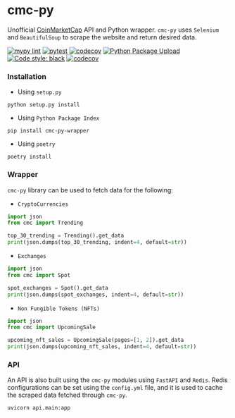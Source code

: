 # cmc-py
Unofficial [CoinMarketCap](https://coinmarketcap.com/) API and Python wrapper. `cmc-py` uses `Selenium` and `BeautifulSoup` to scrape the website and return desired data.

[![mypy lint](https://github.com/Devansh3712/cmc-py/actions/workflows/lint.yml/badge.svg)](https://github.com/Devansh3712/cmc-py/actions/workflows/lint.yml) [![pytest](https://github.com/Devansh3712/cmc-py/actions/workflows/test.yml/badge.svg)](https://github.com/Devansh3712/cmc-py/actions/workflows/test.yml) [![codecov](https://github.com/Devansh3712/cmc-py/actions/workflows/codecov.yml/badge.svg)](https://github.com/Devansh3712/cmc-py/actions/workflows/codecov.yml) [![Python Package Upload](https://github.com/Devansh3712/cmc-py/actions/workflows/PyPI.yml/badge.svg)](https://github.com/Devansh3712/cmc-py/actions/workflows/PyPI.yml) [![Code style: black](https://img.shields.io/badge/code%20style-black-000000.svg)](https://github.com/psf/black) [![codecov](https://codecov.io/gh/Devansh3712/cmc-py/branch/main/graph/badge.svg?token=HDZL3E43TR)](https://codecov.io/gh/Devansh3712/cmc-py)

### Installation

- Using `setup.py`
```shell
python setup.py install
```

- Using `Python Package Index`
```shell
pip install cmc-py-wrapper
```

- Using `poetry`
```
poetry install
```

### Wrapper
`cmc-py` library can be used to fetch data for the following:
- `CryptoCurrencies`
```python
import json
from cmc import Trending

top_30_trending = Trending().get_data
print(json.dumps(top_30_trending, indent=4, default=str))
```

- `Exchanges`
```python
import json
from cmc import Spot

spot_exchanges = Spot().get_data
print(json.dumps(spot_exchanges, indent=4, default=str))
```

- `Non Fungible Tokens (NFTs)`
```python
import json
from cmc import UpcomingSale

upcoming_nft_sales = UpcomingSale(pages=[1, 2]).get_data
print(json.dumps(upcoming_nft_sales, indent=4, default=str))
```

### API
An API is also built using the `cmc-py` modules using `FastAPI` and `Redis`. Redis configurations can be set using the `config.yml` file, and it is used to cache the scraped data fetched through `cmc-py`.

```shell
uvicorn api.main:app
```
